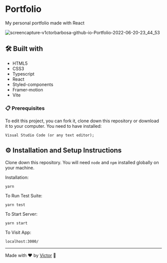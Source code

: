 # Portfolio
My personal portfolio made with React

![screencapture-v1ctorbarbosa-github-io-Portfolio-2022-06-20-23_44_53](https://user-images.githubusercontent.com/101783823/174705358-72343e45-1003-4c8b-abd0-0e1bfe3fecc3.png)


## 🛠️ Built with

* HTML5
* CSS3
* Typescript
* React
* Styled-components
* Framer-motion
* Vite

### 📋 Prerequisites

To edit this project, you can fork it, clone down this repository or download it to your computer. You need to have installed:

```
Visual Studio Code (or any text editor);
```

## ⚙️ Installation and Setup Instructions

Clone down this repository. You will need `node` and `npm` installed globally on your machine.  

Installation:

`yarn`  

To Run Test Suite:  

`yarn test`  

To Start Server:

`yarn start`  

To Visit App:

`localhost:3000/`

---
Made with ❤️ by [Victor](https://github.com/V1ctorBarbosa) 🐶
